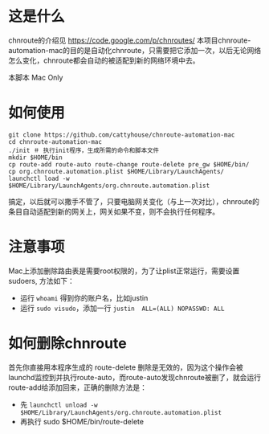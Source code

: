 # 这是什么
chnroute的介绍见 https://code.google.com/p/chnroutes/
本项目chnroute-automation-mac的目的是自动化chnroute，只需要把它添加一次，以后无论网络怎么变化，chnroute都会自动的被适配到新的网络环境中去。

本脚本 Mac Only

# 如何使用
```shell
git clone https://github.com/cattyhouse/chnroute-automation-mac
cd chnroute-automation-mac
./init ＃ 执行init程序，生成所需的命令和脚本文件
mkdir $HOME/bin
cp route-add route-auto route-change route-delete pre_gw $HOME/bin/
cp org.chnroute.automation.plist $HOME/Library/LaunchAgents/
launchctl load -w $HOME/Library/LaunchAgents/org.chnroute.automation.plist
```
搞定，以后就可以撒手不管了，只要电脑网关变化（与上一次对比），chnroute的条目自动适配到新的网关上，网关如果不变，则不会执行任何程序。
# 注意事项
Mac上添加删除路由表是需要root权限的，为了让plist正常运行，需要设置 sudoers, 方法如下：
* 运行 `whoami` 得到你的账户名，比如justin
* 运行 `sudo visudo`，添加一行 `justin  ALL=(ALL) NOPASSWD: ALL`

# 如何删除chnroute
首先你直接用本程序生成的 route-delete 删除是无效的，因为这个操作会被launchd监控到并执行route-auto，而route-auto发现chnroute被删了，就会运行route-add给添加回来，正确的删除方法是：
* 先 `launchctl unload -w $HOME/Library/LaunchAgents/org.chnroute.automation.plist`
* 再执行 sudo $HOME/bin/route-delete
